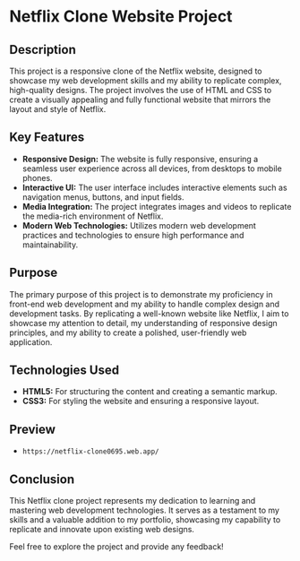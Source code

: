# Netflix Clone Website Project

## Description

This project is a responsive clone of the Netflix website, designed to showcase my web development skills and my ability to replicate complex, high-quality designs. The project involves the use of HTML and CSS to create a visually appealing and fully functional website that mirrors the layout and style of Netflix. 

## Key Features

- **Responsive Design:** The website is fully responsive, ensuring a seamless user experience across all devices, from desktops to mobile phones.
- **Interactive UI:** The user interface includes interactive elements such as navigation menus, buttons, and input fields.
- **Media Integration:** The project integrates images and videos to replicate the media-rich environment of Netflix.
- **Modern Web Technologies:** Utilizes modern web development practices and technologies to ensure high performance and maintainability.

## Purpose

The primary purpose of this project is to demonstrate my proficiency in front-end web development and my ability to handle complex design and development tasks. By replicating a well-known website like Netflix, I aim to showcase my attention to detail, my understanding of responsive design principles, and my ability to create a polished, user-friendly web application.

## Technologies Used

- **HTML5:** For structuring the content and creating a semantic markup.
- **CSS3:** For styling the website and ensuring a responsive layout.

## Preview

- ```https://netflix-clone0695.web.app/```

## Conclusion

This Netflix clone project represents my dedication to learning and mastering web development technologies. It serves as a testament to my skills and a valuable addition to my portfolio, showcasing my capability to replicate and innovate upon existing web designs.

Feel free to explore the project and provide any feedback!
